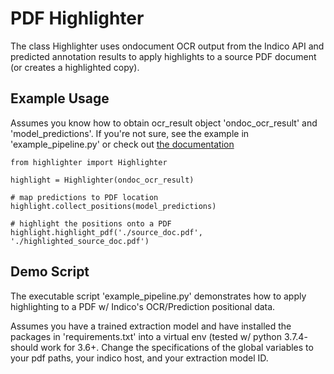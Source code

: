 # PDF Highlighter

The class Highlighter uses ondocument OCR output from the Indico API and predicted 
annotation results to apply highlights to a source PDF document (or creates a highlighted copy).  

## Example Usage
Assumes you know how to obtain ocr_result object 'ondoc_ocr_result' and 
'model_predictions'. If you're not sure, see the example in 'example_pipeline.py' or 
check out [the documentation](https://indicodatasolutions.github.io/indico-client-python/)
```
from highlighter import Highlighter

highlight = Highlighter(ondoc_ocr_result)

# map predictions to PDF location
highlight.collect_positions(model_predictions)

# highlight the positions onto a PDF
highlight.highlight_pdf('./source_doc.pdf', './highlighted_source_doc.pdf')
```


## Demo Script

The executable script 'example_pipeline.py' demonstrates how to apply highlighting to 
a PDF w/ Indico's OCR/Prediction positional data. 

Assumes you have a trained extraction model and have installed the packages 
in 'requirements.txt' into a virtual env (tested w/ python 3.7.4- should work for 3.6+.
Change the specifications of the global variables to your pdf paths, your indico host,
and your extraction model ID.
